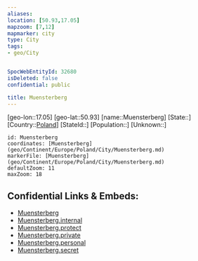 ```yaml
---
aliases: 
location: [50.93,17.05]
mapzoom: [7,12] 
mapmarker: city 
type: City
tags:
- geo/City


SpocWebEntityId: 32680
isDeleted: false
confidential: public

title: Muensterberg
---
```

[geo-lon::17.05]
[geo-lat::50.93]
[name::Muensterberg]
[State::]
[Country::[Poland](geo/Continent/Europe/Poland.md)]
[StateId::]
[Population::]
[Unknown::]


```leaflet
id: Muensterberg
coordinates: [Muensterberg](geo/Continent/Europe/Poland/City/Muensterberg.md)
markerFile: [Muensterberg](geo/Continent/Europe/Poland/City/Muensterberg.md)
defaultZoom: 11 
maxZoom: 18
```


## Confidential Links & Embeds: 
- [Muensterberg](../../../../../../_public/geo/Continent/Europe/Poland/City/Muensterberg.md) 
- [Muensterberg.internal](../../../../../../_internal/geo/Continent/Europe/Poland/City/Muensterberg.internal.md) 
- [Muensterberg.protect](../../../../../../_protect/geo/Continent/Europe/Poland/City/Muensterberg.protect.md) 
- [Muensterberg.private](../../../../../../_private/geo/Continent/Europe/Poland/City/Muensterberg.private.md) 
- [Muensterberg.personal](../../../../../../_personal/geo/Continent/Europe/Poland/City/Muensterberg.personal.md) 
- [Muensterberg.secret](../../../../../../_secret/geo/Continent/Europe/Poland/City/Muensterberg.secret.md) 
